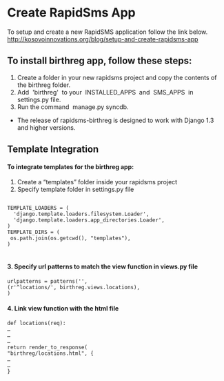 Create RapidSms App
===================

To setup and create a new RapidSMS application follow the link below.
<br>http://kosovoinnovations.org/blog/setup-and-create-rapidsms-app

To install birthreg app, follow these steps:<br>
------------------------------------------------
1. Create a folder in your new rapidsms project and copy the contents of the birthreg folder.<br>
2. Add  'birthreg'  to your  INSTALLED_APPS  and  SMS_APPS  in settings.py file.<br>
3. Run the command  manage.py syncdb.<br>
- The release of rapidsms-birthreg is designed to work with Django 1.3 and higher versions. 

Template Integration
--------------------

#### To integrate templates for the birthreg app:

1. Create a “templates” folder inside your rapidsms project
2. Specify template folder in settings.py file<br>
<pre>
<code>
TEMPLATE_LOADERS = (
  'django.template.loaders.filesystem.Loader',
  'django.template.loaders.app_directories.Loader',
)
TEMPLATE_DIRS = (
 os.path.join(os.getcwd(), "templates"),
)
</code>
</pre>

#### 3. Specify url patterns to match the view function in views.py file

    urlpatterns = patterns('',
    (r'^locations/', birthreg.views.locations), 
    )

#### 4. Link view function with the html file

    def locations(req):
    …
    …
    …
    return render_to_response(
    "birthreg/locations.html", {       
    …
    …
    }
